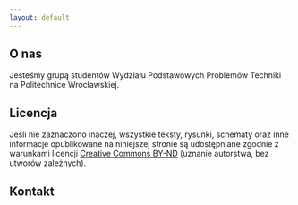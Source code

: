 ```yaml
---
layout: default
---
```


O nas
---

Jesteśmy grupą studentów Wydziału Podstawowych Problemów Techniki na Politechnice Wrocławskiej.

Licencja
---

Jeśli nie zaznaczono inaczej, wszystkie teksty, rysunki, schematy oraz inne informacje opublikowane na niniejszej stronie są udostępniane zgodnie z warunkami licencji [Creative Commons BY-ND](https://www.creativecommons.org/licenses/by-sa/4.0) (uznanie autorstwa, bez utworów zależnych).

Kontakt
---

<script type="text/javascript"><!--
var user = "admin";
var domain = "rzs.ovh";
document.write(user + "(at)" + domain);
// --></script>
